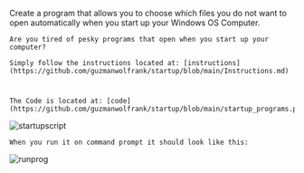 Create a program that allows you to choose which files you do not want to open automatically when you start up your Windows OS Computer.


    Are you tired of pesky programs that open when you start up your computer? 
    
    Simply follow the instructions located at: [instructions](https://github.com/guzmanwolfrank/startup/blob/main/Instructions.md)


#

    The Code is located at: [code](https://github.com/guzmanwolfrank/startup/blob/main/startup_programs.py)
   ![startupscript](https://user-images.githubusercontent.com/29739578/229172981-32b4bfd5-ddf4-4bdf-bfb0-e176160444a4.jpg)



    When you run it on command prompt it should look like this: 
   ![runprog](https://user-images.githubusercontent.com/29739578/229173025-95577ed1-678b-4e2f-9af2-c102852be1d1.jpg)
